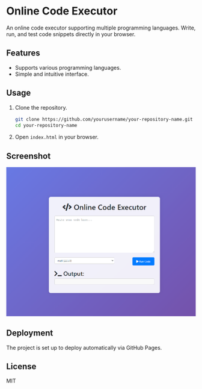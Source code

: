 # Online Code Executor

An online code executor supporting multiple programming languages. Write, run, and test code snippets directly in your browser.

## Features
- Supports various programming languages.
- Simple and intuitive interface.

## Usage
1. Clone the repository.
    ```sh
    git clone https://github.com/yourusername/your-repository-name.git
    cd your-repository-name
    ```
2. Open `index.html` in your browser.

## Screenshot
![Online Code Executor Screenshot](screenshot.png)

## Deployment
The project is set up to deploy automatically via GitHub Pages.

## License
MIT
